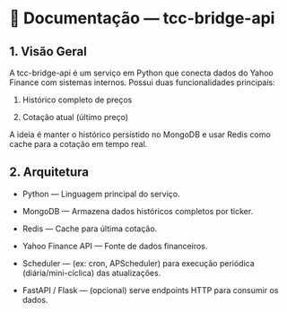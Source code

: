 # 📘 Documentação — tcc-bridge-api
## 1. Visão Geral
A tcc-bridge-api é um serviço em Python que conecta dados do Yahoo Finance com sistemas internos. Possui duas funcionalidades principais:

1. Histórico completo de preços

2. Cotação atual (último preço)

A ideia é manter o histórico persistido no MongoDB e usar Redis como cache para a cotação em tempo real.

## 2. Arquitetura
- Python — Linguagem principal do serviço.

- MongoDB — Armazena dados históricos completos por ticker.

- Redis — Cache para última cotação.

- Yahoo Finance API — Fonte de dados financeiros.

- Scheduler — (ex: cron, APScheduler) para execução periódica (diária/mini-cíclica) das atualizações.

- FastAPI / Flask — (opcional) serve endpoints HTTP para consumir os dados.

